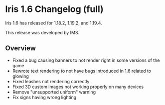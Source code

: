 # Iris 1.6 Changelog (full)

Iris 1.6 has released for 1.18.2, 1.19.2, and 1.19.4.

This release was developed by IMS.

## Overview

- Fixed a bug causing banners to not render right in some versions of the game
- Rewrote text rendering to not have bugs introduced in 1.6 related to glowing
- Fixed leashes not rendering correctly
- Fixed 3D custom images not working properly on many devices
- Remove "unsupported uniform" warning
- Fix signs having wrong lighting
